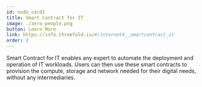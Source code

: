 ```yaml
---
id: node_card2
title: Smart Contract for IT
image: ./zero_people.png
button: Learn More
link: https://info.threefold.io/#/internet4__smartcontract_it
order: 2
---
```


Smart Contract for IT enables any expert to automate the deployment and operation of IT workloads. Users can then use these smart contracts to provision the compute, storage and network needed for their digital needs, without any intermediaries.

